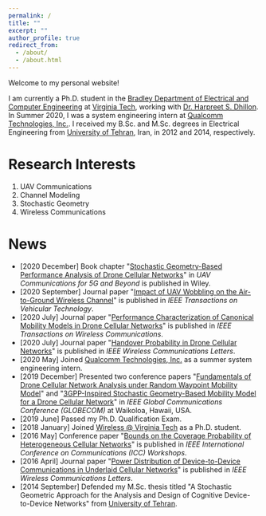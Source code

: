 ```yaml
---
permalink: /
title: ""
excerpt: ""
author_profile: true
redirect_from: 
  - /about/
  - /about.html
---
```


Welcome to my personal website!

I am currently a Ph.D. student in the [Bradley Department of Electrical and Computer Engineering](https://ece.vt.edu) at [Virginia Tech](https://vt.edu), working with [Dr. Harpreet S. Dhillon](https://www.dhillon.ece.vt.edu). In Summer 2020, I was a system engineering intern at [Qualcomm Technologies, Inc.](https://www.qualcomm.com). I received my B.Sc. and M.Sc. degrees in Electrical Engineering from [University of Tehran](https://ut.ac.ir/en), Iran, in 2012 and 2014, respectively.

Research Interests
======
1. UAV Communications
2. Channel Modeling
3. Stochastic Geometry
4. Wireless Communications

News
======
* [2020 December] Book chapter "[Stochastic Geometry-Based Performance Analysis of Drone Cellular Networks](https://onlinelibrary.wiley.com/doi/abs/10.1002/9781119575795.ch9)" in *UAV Communications for 5G and Beyond* is published in Wiley.
* [2020 September] Journal paper "[Impact of UAV Wobbling on the Air-to-Ground Wireless Channel](https://ieeexplore.ieee.org/abstract/document/9206092)" is published in *IEEE Transactions on Vehicular Technology*.
* [2020 July] Journal paper "[Performance Characterization of Canonical Mobility Models in Drone Cellular Networks](https://ieeexplore.ieee.org/abstract/document/9078878)" is published in *IEEE Transactions on Wireless Communications*.
* [2020 July] Journal paper "[Handover Probability in Drone Cellular Networks](https://ieeexplore.ieee.org/abstract/document/9003219)" is published in *IEEE Wireless Communications Letters*.
* [2020 May] Joined [Qualcomm Technologies, Inc.](https://www.qualcomm.com) as a summer system engineering intern.
* [2019 December] Presented two conference papers "[Fundamentals of Drone Cellular Network Analysis under Random Waypoint Mobility Model](https://ieeexplore.ieee.org/abstract/document/9013341)" and "[3GPP-Inspired Stochastic Geometry-Based Mobility Model for a Drone Cellular Network](https://ieeexplore.ieee.org/abstract/document/9013645)" in *IEEE Global Communications Conference (GLOBECOM)* at Waikoloa, Hawaii, USA.
* [2019 June] Passed my Ph.D. Qualification Exam.
* [2018 January] Joined [Wireless @ Virginia Tech](https://wireless.vt.edu) as a Ph.D. student.
* [2016 May] Conference paper "[Bounds on the Coverage Probability of Heterogeneous Cellular Networks](https://ieeexplore.ieee.org/abstract/document/7503878)" is published in *IEEE International Conference on Communications (ICC) Workshops*.
* [2016 April] Journal paper "[Power Distribution of Device-to-Device Communications in Underlaid Cellular Networks](https://ieeexplore.ieee.org/abstract/document/7383234)" is published in *IEEE Wireless Communications Letters*.
* [2014 September] Defended my M.Sc. thesis titled "A Stochastic Geometric Approach for the Analysis and Design of Cognitive Device-to-Device Networks" from [University of Tehran](https://ece.ut.ac.ir/en/communcation).
